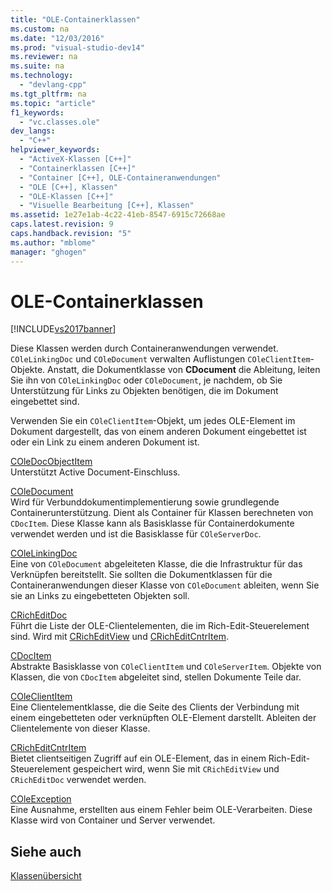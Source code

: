 ```yaml
---
title: "OLE-Containerklassen"
ms.custom: na
ms.date: "12/03/2016"
ms.prod: "visual-studio-dev14"
ms.reviewer: na
ms.suite: na
ms.technology: 
  - "devlang-cpp"
ms.tgt_pltfrm: na
ms.topic: "article"
f1_keywords: 
  - "vc.classes.ole"
dev_langs: 
  - "C++"
helpviewer_keywords: 
  - "ActiveX-Klassen [C++]"
  - "Containerklassen [C++]"
  - "Container [C++], OLE-Containeranwendungen"
  - "OLE [C++], Klassen"
  - "OLE-Klassen [C++]"
  - "Visuelle Bearbeitung [C++], Klassen"
ms.assetid: 1e27e1ab-4c22-41eb-8547-6915c72668ae
caps.latest.revision: 9
caps.handback.revision: "5"
ms.author: "mblome"
manager: "ghogen"
---
```

# OLE-Containerklassen
[!INCLUDE[vs2017banner](../assembler/inline/includes/vs2017banner.md)]

Diese Klassen werden durch Containeranwendungen verwendet.  `COleLinkingDoc` und `COleDocument` verwalten Auflistungen `COleClientItem`\-Objekte.  Anstatt, die Dokumentklasse von **CDocument** die Ableitung, leiten Sie ihn von `COleLinkingDoc` oder `COleDocument`, je nachdem, ob Sie Unterstützung für Links zu Objekten benötigen, die im Dokument eingebettet sind.  
  
 Verwenden Sie ein `COleClientItem`\-Objekt, um jedes OLE\-Element im Dokument dargestellt, das von einem anderen Dokument eingebettet ist oder ein Link zu einem anderen Dokument ist.  
  
 [COleDocObjectItem](../mfc/reference/coledocobjectitem-class.md)  
 Unterstützt Active Document\-Einschluss.  
  
 [COleDocument](../mfc/reference/coledocument-class.md)  
 Wird für Verbunddokumentimplementierung sowie grundlegende Containerunterstützung.  Dient als Container für Klassen berechneten von `CDocItem`.  Diese Klasse kann als Basisklasse für Containerdokumente verwendet werden und ist die Basisklasse für `COleServerDoc`.  
  
 [COleLinkingDoc](../mfc/reference/colelinkingdoc-class.md)  
 Eine von `COleDocument` abgeleiteten Klasse, die die Infrastruktur für das Verknüpfen bereitstellt.  Sie sollten die Dokumentklassen für die Containeranwendungen dieser Klasse von `COleDocument` ableiten, wenn Sie sie an Links zu eingebetteten Objekten soll.  
  
 [CRichEditDoc](../mfc/reference/cricheditdoc-class.md)  
 Führt die Liste der OLE\-Clientelementen, die im Rich\-Edit\-Steuerelement sind.  Wird mit [CRichEditView](../mfc/reference/cricheditview-class.md) und [CRichEditCntrItem](../mfc/reference/cricheditcntritem-class.md).  
  
 [CDocItem](../mfc/reference/cdocitem-class.md)  
 Abstrakte Basisklasse von `COleClientItem` und `COleServerItem`.  Objekte von Klassen, die von `CDocItem` abgeleitet sind, stellen Dokumente Teile dar.  
  
 [COleClientItem](../mfc/reference/coleclientitem-class.md)  
 Eine Clientelementklasse, die die Seite des Clients der Verbindung mit einem eingebetteten oder verknüpften OLE\-Element darstellt.  Ableiten der Clientelemente von dieser Klasse.  
  
 [CRichEditCntrItem](../mfc/reference/cricheditcntritem-class.md)  
 Bietet clientseitigen Zugriff auf ein OLE\-Element, das in einem Rich\-Edit\-Steuerelement gespeichert wird, wenn Sie mit `CRichEditView` und `CRichEditDoc` verwendet werden.  
  
 [COleException](../mfc/reference/coleexception-class.md)  
 Eine Ausnahme, erstellten aus einem Fehler beim OLE\-Verarbeiten.  Diese Klasse wird von Container und Server verwendet.  
  
## Siehe auch  
 [Klassenübersicht](../mfc/class-library-overview.md)